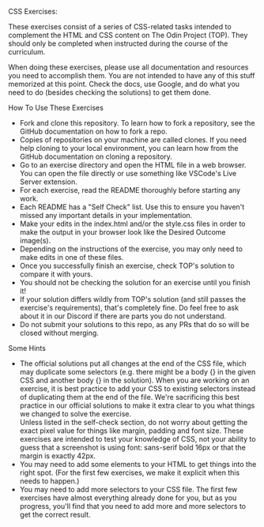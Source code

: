 CSS Exercises:  

These exercises consist of a series of CSS-related tasks intended to complement the HTML and CSS content on The Odin Project (TOP). They should only be completed when instructed during the course of the curriculum.  

When doing these exercises, please use all documentation and resources you need to accomplish them. You are not intended to have any of this stuff memorized at this point. Check the docs, use Google, and do what you need to do (besides checking the solutions) to get them done.  

How To Use These Exercises  
- Fork and clone this repository. To learn how to fork a repository, see the GitHub documentation on how to fork a repo.  
- Copies of repositories on your machine are called clones. If you need help cloning to your local environment, you can learn how from the GitHub documentation on cloning a repository.  
- Go to an exercise directory and open the HTML file in a web browser. You can open the file directly or use something like VSCode's Live Server extension.  
- For each exercise, read the README thoroughly before starting any work.  
- Each README has a "Self Check" list. Use this to ensure you haven't missed any important details in your implementation.  
- Make your edits in the index.html and/or the style.css files in order to make the output in your browser look like the Desired Outcome image(s).  
- Depending on the instructions of the exercise, you may only need to make edits in one of these files.  
- Once you successfully finish an exercise, check TOP's solution to compare it with yours.  
- You should not be checking the solution for an exercise until you finish it!  
- If your solution differs wildly from TOP's solution (and still passes the exercise's requirements), that's completely fine. Do feel free to ask about it in our Discord if there are parts you do not understand.  
- Do not submit your solutions to this repo, as any PRs that do so will be closed without merging.  

Some Hints  
- The official solutions put all changes at the end of the CSS file, which may duplicate some selectors (e.g. there might be a body {} in the given CSS and another body {} in the solution). When you are working on an exercise, it is best practice to add your CSS to existing selectors instead of duplicating them at the end of the file. We're sacrificing this best practice in our official solutions to make it extra clear to you what things we changed to solve the exercise.  
Unless listed in the self-check section, do not worry about getting the exact pixel value for things like margin, padding and font size. These exercises are intended to test your knowledge of CSS, not your ability to guess that a screenshot is using font: sans-serif bold 16px or that the margin is exactly 42px.  
- You may need to add some elements to your HTML to get things into the right spot. (For the first few exercises, we make it explicit when this needs to happen.)  
- You may need to add more selectors to your CSS file. The first few exercises have almost everything already done for you, but as you progress, you'll find that you need to add more and more selectors to get the correct result.  
